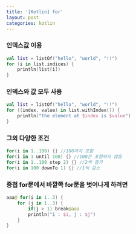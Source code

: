 ```yaml
---
title: '[Kotlin] for'
layout: post
categories: kotlin
---
```


### 인덱스값 이용
```kotlin
val list = listOf("hello", "world", "!!")
for (i in list.indices) {
    println(list[i])
}
```

### 인덱스와 값 모두 사용
```kotlin
val list = listOf("hello", "world", "!!")
for ((index, value) in list.withIndex()) {
    println("the element at $index is $value")
}
```

### 그외 다양한 조건
```kotlin
for(i in 1..100) {} //100까지 포함
for(i in 1 until 100) {} //100은 포함하지 않음
for(i in 1..100 step 2) {} //2씩 증가 
for(i in 100 downTo 1) {} //1씩 감소
```

### 중첩 for문에서 바깥쪽 for문을 벗어나게 하려면
```kotlin
aaa@ for(i in 1..3) {
    for (j in 1..3) {
        if(j > 1) break@aaa
        println("i : $i, j : $j")
    }
}
```